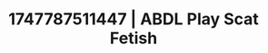 ---
categories:
- Skin-to-skin fantasy
- Roleplay fantasies
- Virtual lover intimacy
- Hawk Tuah
- Ebony
image: /assets/images/1747787511447.jpg
layout: post
seo:
  description: Featured content with exclusive ABDL Play, Scat Fetish. HD images available.
  keywords: ABDL Play, Scat Fetish
  og_image: /assets/images/1747787511447.jpg
  schema_type: VisualArtwork
tags:
- ABDL Play
- Scat Fetish
- '#1747787511447'
title: 1747787511447 | ABDL Play Scat Fetish
---